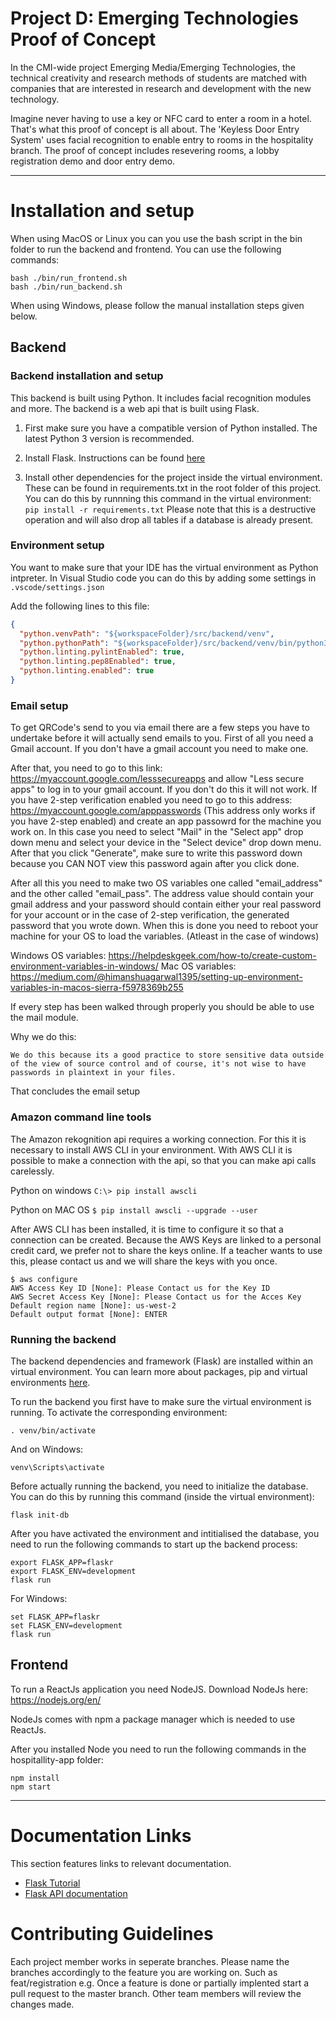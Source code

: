 # Project D: Emerging Technologies Proof of Concept 

In the CMI-wide project Emerging Media/Emerging Technologies, the technical creativity and research methods of students are matched with companies that are interested in research and development with the new technology. 

Imagine never having to use a key or NFC card to enter a room in a hotel. That's what this proof of concept is all about. The 'Keyless Door Entry System' uses facial recognition to enable entry to rooms in the hospitality branch. The proof of concept includes resevering rooms, a lobby registration demo and door entry demo. 

---

# Installation and setup

When using MacOS or Linux you can you use the bash script in the bin folder to run the backend and frontend. You can use the following commands:

```
bash ./bin/run_frontend.sh 
bash ./bin/run_backend.sh 
```

When using Windows, please follow the manual installation steps given below.


## Backend
### Backend installation and setup

This backend is built using Python. It includes facial recognition modules and more. The backend is a web api that is built using Flask.

1. First make sure you have a compatible version of Python installed. The latest Python 3 version is recommended. 

2. Install Flask. Instructions can be found [here](http://flask.pocoo.org/docs/1.0/installation/#installation)

3. Install other dependencies for the project inside the virtual environment. These can be found in requirements.txt in the root folder of this project. You can do this by runnning this command in the virtual environment: `pip install -r requirements.txt` Please note that this is a destructive operation and will also drop all tables if a database is already present.

### Environment setup

You want to make sure that your IDE has the virtual environment as Python intpreter. In Visual Studio code you can do this by adding some settings in `.vscode/settings.json`

Add the following lines to this file:

```json
{
  "python.venvPath": "${workspaceFolder}/src/backend/venv",
  "python.pythonPath": "${workspaceFolder}/src/backend/venv/bin/python3",
  "python.linting.pylintEnabled": true,
  "python.linting.pep8Enabled": true,
  "python.linting.enabled": true
}
```


### Email setup

To get QRCode's send to you via email there are a few steps you have to undertake before it will actually send emails to you.
First of all you need a Gmail account. If you don't have a gmail account you need to make one. 

After that, you need to go to this link: https://myaccount.google.com/lesssecureapps and allow "Less secure apps" to log in to your gmail account. If you don't do this it will not work.
If you have 2-step verification enabled you need to go to this address: https://myaccount.google.com/apppasswords (This address only works if you have 2-step enabled) and create an app passowrd for the
machine you work on. In this case you need to select "Mail" in the "Select app" drop down menu and select your device in the "Select device" drop down menu. After that you click "Generate", make sure to write this password down because you CAN NOT view this password again after you click done.

After all this you need to make two OS variables one called "email_address" and the other called "email_pass". The address value should contain your gmail address and your password should contain either your real password for your account or in the case of 2-step verification, the generated password that you wrote down. When this is done you need to reboot your machine for your OS to load the variables.
(Atleast in the case of windows)

Windows OS variables: https://helpdeskgeek.com/how-to/create-custom-environment-variables-in-windows/
Mac OS variables: https://medium.com/@himanshuagarwal1395/setting-up-environment-variables-in-macos-sierra-f5978369b255

If every step has been walked through properly you should be able to use the mail module.

Why we do this:
    
    We do this because its a good practice to store sensitive data outside of the view of source control and of course, it's not wise to have passwords in plaintext in your files.

That concludes the email setup

### Amazon command line tools

The Amazon rekognition api requires a working connection. For this it is necessary to install AWS CLI in your environment. With AWS CLI it is possible to make a connection with the api, so that you can make api calls carelessly.

Python on windows
`C:\> pip install awscli`

Python on MAC OS
`$ pip install awscli --upgrade --user`

After AWS CLI has been installed, it is time to configure it so that a connection can be created. Because the AWS Keys are linked to a personal credit card, we prefer not to share the keys online. If a teacher wants to use this, please contact us and we will share the keys with you once.

```
$ aws configure
AWS Access Key ID [None]: Please Contact us for the Key ID
AWS Secret Access Key [None]: Please Contact us for the Acces Key
Default region name [None]: us-west-2
Default output format [None]: ENTER
```

### Running the backend

The backend dependencies and framework (Flask) are installed within an virtual environment. You can learn more about packages, pip and virtual environments [here](https://packaging.python.org/guides/installing-using-pip-and-virtual-environments/).

To run the backend you first have to make sure the virtual environment is running. To activate the corresponding environment:

`. venv/bin/activate`

And on Windows:

`venv\Scripts\activate`

Before actually running the backend, you need to initialize the database. You can do this by running this command (inside the virtual environment):

`flask init-db`

After you have activated the environment and intitialised the database, you need to run the following commands to start up the backend process:

```
export FLASK_APP=flaskr
export FLASK_ENV=development
flask run
```

For Windows:

```
set FLASK_APP=flaskr
set FLASK_ENV=development
flask run
```

## Frontend 

To run a ReactJs application you need NodeJS. 
Download NodeJs here: https://nodejs.org/en/

NodeJs comes with npm a package manager which is needed to use ReactJs.

After you installed Node you need to run the following commands in the hospitallity-app folder: 

```
npm install 
npm start
```
---

# Documentation Links

This section features links to relevant documentation.

* [Flask Tutorial](http://flask.pocoo.org/docs/1.0/tutorial/#tutorial)
* [Flask API documentation](http://flask.pocoo.org/docs/1.0/api/#api)

# Contributing Guidelines

Each project member works in seperate branches. Please name the branches accordingly to the feature you are working on. Such as 
feat/registration e.g. Once a feature is done or partially implented start a pull request to the master branch. Other team members will review the changes made.
